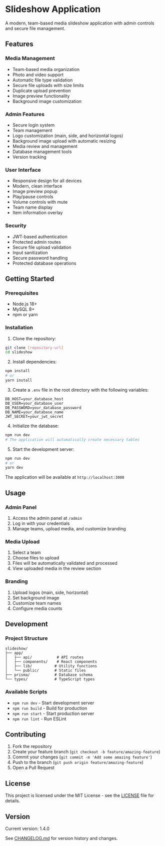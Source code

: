 # Slideshow Application

A modern, team-based media slideshow application with admin controls and secure file management.

## Features

### Media Management
- Team-based media organization
- Photo and video support
- Automatic file type validation
- Secure file uploads with size limits
- Duplicate upload prevention
- Image preview functionality
- Background image customization

### Admin Features
- Secure login system
- Team management
- Logo customization (main, side, and horizontal logos)
- Background image upload with automatic resizing
- Media review and management
- Database management tools
- Version tracking

### User Interface
- Responsive design for all devices
- Modern, clean interface
- Image preview popup
- Play/pause controls
- Volume controls with mute
- Team name display
- Item information overlay

### Security
- JWT-based authentication
- Protected admin routes
- Secure file upload validation
- Input sanitization
- Secure password handling
- Protected database operations

## Getting Started

### Prerequisites
- Node.js 18+
- MySQL 8+
- npm or yarn

### Installation

1. Clone the repository:
```bash
git clone [repository-url]
cd slideshow
```

2. Install dependencies:
```bash
npm install
# or
yarn install
```

3. Create a `.env` file in the root directory with the following variables:
```env
DB_HOST=your_database_host
DB_USER=your_database_user
DB_PASSWORD=your_database_password
DB_NAME=your_database_name
JWT_SECRET=your_jwt_secret
```

4. Initialize the database:
```bash
npm run dev
# The application will automatically create necessary tables
```

5. Start the development server:
```bash
npm run dev
# or
yarn dev
```

The application will be available at `http://localhost:3000`

## Usage

### Admin Panel
1. Access the admin panel at `/admin`
2. Log in with your credentials
3. Manage teams, upload media, and customize branding

### Media Upload
1. Select a team
2. Choose files to upload
3. Files will be automatically validated and processed
4. View uploaded media in the review section

### Branding
1. Upload logos (main, side, horizontal)
2. Set background image
3. Customize team names
4. Configure media counts

## Development

### Project Structure
```
slideshow/
├── app/
│   ├── api/           # API routes
│   ├── components/    # React components
│   ├── lib/          # Utility functions
│   └── public/       # Static files
├── prisma/           # Database schema
└── types/            # TypeScript types
```

### Available Scripts
- `npm run dev` - Start development server
- `npm run build` - Build for production
- `npm run start` - Start production server
- `npm run lint` - Run ESLint

## Contributing

1. Fork the repository
2. Create your feature branch (`git checkout -b feature/amazing-feature`)
3. Commit your changes (`git commit -m 'Add some amazing feature'`)
4. Push to the branch (`git push origin feature/amazing-feature`)
5. Open a Pull Request

## License

This project is licensed under the MIT License - see the [LICENSE](LICENSE) file for details.

## Version

Current version: 1.4.0

See [CHANGELOG.md](CHANGELOG.md) for version history and changes.
